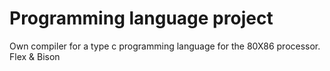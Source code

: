 # Programming language project

Own compiler for a type c programming language for the 80X86 processor. Flex & Bison
